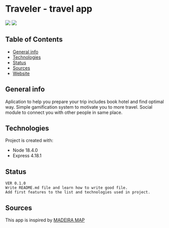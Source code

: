 # Traveler - travel app

<img src="https://img.shields.io/badge/Version-0.1.0-green" /> <a target="blank" href="#"><img src="https://img.shields.io/badge/Website-Offline-red" /></a>

## Table of Contents

* [General info](#general-info)
* [Technologies](#technologies)
* [Status](#status)
* [Sources](#sources)
* [Website](#)

## General info

Aplication to help you prepare your trip includes book hotel and find optimal way. Simple gamification system to motivate you to more travel. Social module to connect you with other people in same place.

## Technologies

Project is created with:
- Node 18.4.0
- Express 4.18.1

## Status

```
VER 0.1.0
Write README.md file and learn how to write good file. 
Add first features to the list and technologies used in project.
```

## Sources

This app is inspired by [MADEIRA MAP](https://madeira-travel.madere-leguide.com/interactive-map-madeira)
